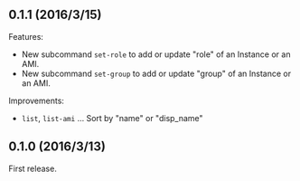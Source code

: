 ## 0.1.1 (2016/3/15)

Features:

- New subcommand `set-role` to add or update "role" of an Instance or an AMI.
- New subcommand `set-group` to add or update "group" of an Instance or an AMI.

Improvements:

- `list`, `list-ami` ... Sort by "name" or "disp_name"

## 0.1.0 (2016/3/13)

First release.
